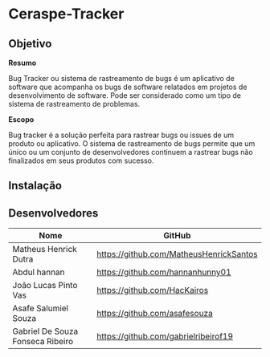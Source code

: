 # Ceraspe-Tracker

## Objetivo
**Resumo**

Bug Tracker ou sistema de rastreamento de bugs é um aplicativo de software que acompanha os bugs de software relatados em projetos de desenvolvimento de software. Pode ser considerado como um tipo de sistema de rastreamento de problemas.

**Escopo**

Bug tracker é a solução perfeita para rastrear bugs ou issues de um produto ou aplicativo. O sistema de rastreamento de bugs permite que um único ou um conjunto de desenvolvedores continuem a rastrear bugs não finalizados em seus produtos com sucesso.

## Instalação

## Desenvolvedores
|Nome                             |GitHub                             |
| --------                        | --------                          |
|Matheus Henrick Dutra            |https://github.com/MatheusHenrickSantos|
|Abdul hannan                     |https://github.com/hannanhunny01|
|João Lucas Pinto Vas             |https://github.com/HacKairos
|Asafe Salumiel Souza             |https://github.com/asafesouza
|Gabriel De Souza Fonseca Ribeiro |https://github.com/gabrielribeirof19
